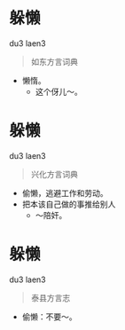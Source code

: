 # 躲懒
du3 laen3
> 如东方言词典
- 懒惰。
  - 这个伢儿～。

# 躲懒
du3 laen3
> 兴化方言词典
- 偷懒，逃避工作和劳动。
- 把本该自己做的事推给别人
  - ～陪奸。

# 躲懒
du3 laen3
> 泰县方言志
- 偷懒：不要～。
